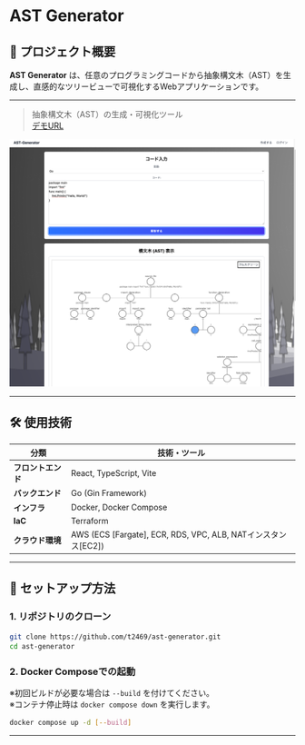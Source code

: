 # AST Generator

## 📌 プロジェクト概要

**AST Generator**
は、任意のプログラミングコードから抽象構文木（AST）を生成し、直感的なツリービューで可視化するWebアプリケーションです。

---
> 抽象構文木（AST）の生成・可視化ツール  
> [デモURL](http://ast-generator-alb-1647531740.ap-northeast-1.elb.amazonaws.com/)

![ast-generator](images/ast-generator.png)

---

## 🛠 使用技術

| 分類          | 技術・ツール                                                  |
|-------------|---------------------------------------------------------|
| **フロントエンド** | React, TypeScript, Vite                                 |
| **バックエンド**  | Go (Gin Framework)                                      |
| **インフラ**    | Docker, Docker Compose                                  |
| **IaC**     | Terraform                                               |
| **クラウド環境**  | AWS (ECS [Fargate], ECR, RDS, VPC, ALB, NATインスタンス[EC2]) |

---

## 🚀 セットアップ方法

### 1. リポジトリのクローン

```bash
git clone https://github.com/t2469/ast-generator.git
cd ast-generator
```

### 2. Docker Composeでの起動

※初回ビルドが必要な場合は `--build` を付けてください。  
※コンテナ停止時は `docker compose down` を実行します。

```bash
docker compose up -d [--build]
```

---
